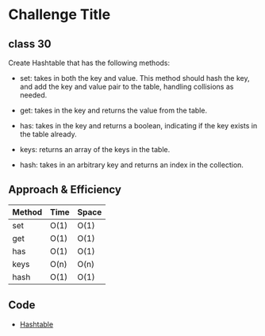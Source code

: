 # Challenge Title

## class 30

Create Hashtable that has the following methods:

- set: takes in both the key and value. This method should hash the key, and add the key and value pair to the table, handling collisions as needed.

- get: takes in the key and returns the value from the table.

- has: takes in the key and returns a boolean, indicating if the key exists in the table already.

- keys: returns an array of the keys in the table.

- hash: takes in an arbitrary key and returns an index in the collection.

## Approach & Efficiency

| Method | Time | Space |
|--------|------|-------|
| set    | O(1) | O(1)  |
| get    | O(1) | O(1)  |
| has    | O(1) | O(1)  |
| keys   | O(n) | O(n)  |
| hash   | O(1) | O(1)  |

## Code

- [Hashtable](./hashtable.py)

